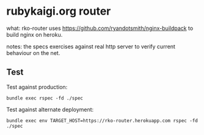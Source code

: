 # rubykaigi.org router


what: rko-router uses https://github.com/ryandotsmith/nginx-buildpack to build nginx on heroku.

notes: the specs exercises against real http server to verify current behaviour on the net.

## Test

Test against production:

```
bundle exec rspec -fd ./spec
```

Test against alternate deployment:

```
bundle exec env TARGET_HOST=https://rko-router.herokuapp.com rspec -fd ./spec
```
